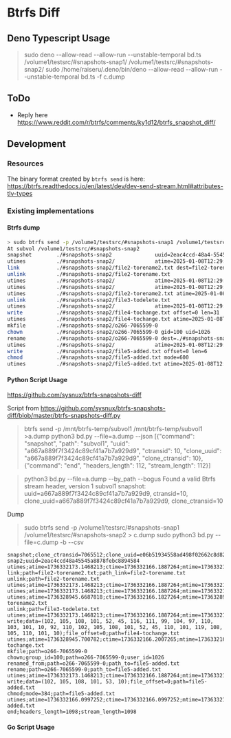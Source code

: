 # Btrfs Diff

## Deno Typescript Usage

> sudo deno --allow-read --allow-run --unstable-temporal bd.ts /volume1/testsrc/#snapshots-snap1/ /volume1/testsrc/#snapshots-snap2/
> sudo /home/raiseru/.deno/bin/deno --allow-read --allow-run --unstable-temporal bd.ts -f c.dump

## ToDo

- Reply here https://www.reddit.com/r/btrfs/comments/ky1d12/btrfs_snapshot_diff/

## Development

### Resources

The binary format created by `btrfs send` is here:
https://btrfs.readthedocs.io/en/latest/dev/dev-send-stream.html#attributes-tlv-types

### Existing implementations

#### Btrfs dump

```sh
> sudo btrfs send -p /volume1/testsrc/#snapshots-snap1 /volume1/testsrc/#snapshots-snap2| btrfs receive --dump
At subvol /volume1/testsrc/#snapshots-snap2
snapshot        ./#snapshots-snap2              uuid=2eac4ccd-48a4-5545-a887-8febc8894584 transid=7065600 parent_uuid=e06b5193-4558-ad49-8f02-662c8d827341 parent_transid=7065512
utimes          ./#snapshots-snap2/             atime=2025-01-08T12:29:33+0200 mtime=2025-01-08T12:29:26+0200 ctime=2025-01-08T12:29:26+0200
link            ./#snapshots-snap2/file2-torename2.txt dest=file2-torename.txt
unlink          ./#snapshots-snap2/file2-torename.txt
utimes          ./#snapshots-snap2/             atime=2025-01-08T12:29:33+0200 mtime=2025-01-08T12:29:26+0200 ctime=2025-01-08T12:29:26+0200
utimes          ./#snapshots-snap2/             atime=2025-01-08T12:29:33+0200 mtime=2025-01-08T12:29:26+0200 ctime=2025-01-08T12:29:26+0200
utimes          ./#snapshots-snap2/file2-torename2.txt atime=2025-01-08T11:35:45+0200 mtime=2025-01-08T11:35:45+0200 ctime=2025-01-08T12:29:26+0200
unlink          ./#snapshots-snap2/file3-todelete.txt
utimes          ./#snapshots-snap2/             atime=2025-01-08T12:29:33+0200 mtime=2025-01-08T12:29:26+0200 ctime=2025-01-08T12:29:26+0200
write           ./#snapshots-snap2/file4-tochange.txt offset=0 len=31
utimes          ./#snapshots-snap2/file4-tochange.txt atime=2025-01-08T11:35:45+0200 mtime=2025-01-08T12:29:26+0200 ctime=2025-01-08T12:29:26+0200
mkfile          ./#snapshots-snap2/o266-7065599-0
chown           ./#snapshots-snap2/o266-7065599-0 gid=100 uid=1026
rename          ./#snapshots-snap2/o266-7065599-0 dest=./#snapshots-snap2/file5-added.txt
utimes          ./#snapshots-snap2/             atime=2025-01-08T12:29:33+0200 mtime=2025-01-08T12:29:26+0200 ctime=2025-01-08T12:29:26+0200
write           ./#snapshots-snap2/file5-added.txt offset=0 len=6
chmod           ./#snapshots-snap2/file5-added.txt mode=600
utimes          ./#snapshots-snap2/file5-added.txt atime=2025-01-08T12:29:26+0200 mtime=2025-01-08T12:29:26+0200 ctime=2025-01-08T12:29:26+0200
```

#### Python Script Usage

https://github.com/sysnux/btrfs-snapshots-diff

Script from https://github.com/sysnux/btrfs-snapshots-diff/blob/master/btrfs-snapshots-diff.py

> btrfs send -p /mnt/btrfs-temp/subvol1 /mnt/btrfs-temp/subvol1 >a.dump
> python3 bd.py --file=a.dump --json
[{"command": "snapshot", "path": "subvol1", "uuid": "a667a889f7f3424c89cf41a7b7a929d9", "ctransid": 10, "clone_uuid": "a667a889f7f3424c89cf41a7b7a929d9", "clone_ctransid": 10}, {"command": "end", "headers_length": 112, "stream_length": 112}]

> python3 bd.py --file=a.dump --by_path --bogus
Found a valid Btrfs stream header, version 1
subvol1
        snapshot: uuid=a667a889f7f3424c89cf41a7b7a929d9, ctransid=10, clone_uuid=a667a889f7f3424c89cf41a7b7a929d9, clone_ctransid=10

Dump 
> sudo btrfs send -p /volume1/testsrc/#snapshots-snap1 /volume1/testsrc/#snapshots-snap2 > c.dump
> sudo python3 bd.py --file=c.dump -b --csv

```csv;
snapshot;clone_ctransid=7065512;clone_uuid=e06b51934558ad498f02662c8d827341;ctransid=7065600;path=#snapshots-snap2;uuid=2eac4ccd48a45545a8878febc8894584
utimes;atime=1736332173.1468213;ctime=1736332166.1887264;mtime=1736332166.1887264;path=
link;path=file2-torename2.txt;path_link=file2-torename.txt
unlink;path=file2-torename.txt
utimes;atime=1736332173.1468213;ctime=1736332166.1887264;mtime=1736332166.1887264;path=
utimes;atime=1736332173.1468213;ctime=1736332166.1887264;mtime=1736332166.1887264;path=
utimes;atime=1736328945.6687818;ctime=1736332166.1827264;mtime=1736328945.6687818;path=file2-torename2.txt
unlink;path=file3-todelete.txt
utimes;atime=1736332173.1468213;ctime=1736332166.1887264;mtime=1736332166.1887264;path=
write;data=(102, 105, 108, 101, 52, 45, 116, 111, 99, 104, 97, 110, 103, 101, 10, 92, 110, 102, 105, 108, 101, 52, 45, 110, 101, 119, 108, 105, 110, 101, 10);file_offset=0;path=file4-tochange.txt
utimes;atime=1736328945.700782;ctime=1736332166.2007265;mtime=1736332166.2007265;path=file4-tochange.txt
mkfile;path=o266-7065599-0
chown;group_id=100;path=o266-7065599-0;user_id=1026
renamed_from;path=o266-7065599-0;path_to=file5-added.txt
rename;path=o266-7065599-0;path_to=file5-added.txt
utimes;atime=1736332173.1468213;ctime=1736332166.1887264;mtime=1736332166.1887264;path=
write;data=(102, 105, 108, 101, 53, 10);file_offset=0;path=file5-added.txt
chmod;mode=384;path=file5-added.txt
utimes;atime=1736332166.0997252;ctime=1736332166.0997252;mtime=1736332166.0997252;path=file5-added.txt
end;headers_length=1098;stream_length=1098
```

#### Go Script Usage
